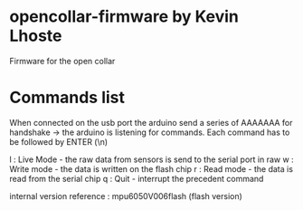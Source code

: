 opencollar-firmware by Kevin Lhoste
===================

Firmware for the open collar

Commands list 
================

When connected on the usb port the arduino send a series of AAAAAAA for handshake -> the arduino is listening for commands.
Each command has to be followed by ENTER (\n)

l  : Live Mode - the raw data from sensors is send to the serial port in raw
w  : Write mode - the data is written on the flash chip
r  : Read mode - the data is read from the serial chip
q  : Quit - interrupt the precedent command




internal version reference : mpu6050V006flash (flash version)
